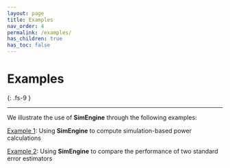 ```yaml
---
layout: page
title: Examples
nav_order: 4
permalink: /examples/
has_children: true
has_toc: false
---
```


# Examples
{: .fs-9 }

---

We illustrate the use of **SimEngine** through the following examples:

[Example 1](/examples/1): Using **SimEngine** to compute simulation-based power calculations

[Example 2](/examples/2): Using **SimEngine** to compare the performance of two standard error estimators
